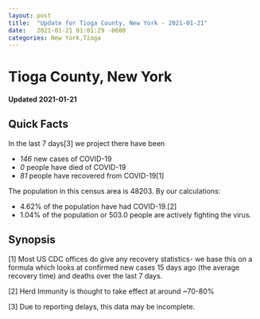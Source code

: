 ```yaml
---
layout: post
title:  "Update for Tioga County, New York - 2021-01-21"
date:   2021-01-21 01:01:29 -0600
categories: New York,Tioga
---
```


# Tioga County, New York
#### Updated 2021-01-21

## Quick Facts

In the last 7 days[3] we project there have been
- *146* new cases of COVID-19
- *0* people have died of COVID-19
- *81* people have recovered from COVID-19[1]

The population in this census area is 48203. By our calculations:
- 4.62% of the population have had COVID-19.[2]
- 1.04% of the population or 503.0 people are actively fighting the virus.

## Synopsis




[1] Most US CDC offices do give any recovery statistics- we base this on a formula which looks at confirmed new cases
15 days ago (the average recovery time) and deaths over the last 7 days.

[2] Herd Immunity is thought to take effect at around ~70-80%

[3] Due to reporting delays, this data may be incomplete.
 
    